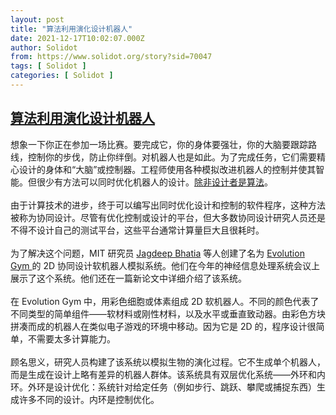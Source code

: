 ```yaml
---
layout: post
title: "算法利用演化设计机器人"
date: 2021-12-17T10:02:07.000Z
author: Solidot
from: https://www.solidot.org/story?sid=70047
tags: [ Solidot ]
categories: [ Solidot ]
---
```

<!--1639735327000-->
[算法利用演化设计机器人](https://www.solidot.org/story?sid=70047)
------

<div>
想象一下你正在参加一场比赛。要完成它，你的身体要强壮，你的大脑要跟踪路线，控制你的步伐，防止你绊倒。对机器人也是如此。为了完成任务，它们需要精心设计的身体和“大脑”或控制器。工程师使用各种模拟改进机器人的控制并使其智能。但很少有方法可以同时优化机器人的设计。<a href="https://spectrum.ieee.org/robot-design">除非设计者是算法</a>。<br><br>由于计算技术的进步，终于可以编写出同时优化设计和控制的软件程序，这种方法被称为协同设计。尽管有优化控制或设计的平台，但大多数协同设计研究人员还是不得不设计自己的测试平台，这些平台通常计算量巨大且很耗时。<br><br>为了解决这个问题，MIT 研究员 <a href="https://www.csail.mit.edu/person/jagdeep-bhatia">Jagdeep Bhatia</a> 等人创建了名为 <a href="https://evolutiongym.github.io/" target="_blank">Evolution Gym </a>的 2D 协同设计软机器人模拟系统。他们在今年的神经信息处理系统会议上展示了这个系统。他们还在一篇新论文中详细介绍了该系统。<br><br>在 Evolution Gym 中，用彩色细胞或体素组成 2D 软机器人。不同的颜色代表了不同类型的简单组件——软材料或刚性材料，以及水平或垂直致动器。由彩色方块拼凑而成的机器人在类似电子游戏的环境中移动。因为它是 2D 的，程序设计很简单，不需要太多计算能力。<br><br>顾名思义，研究人员构建了该系统以模拟生物的演化过程。它不生成单个机器人，而是生成在设计上略有差异的机器人群体。该系统具有双层优化系统——外环和内环。外环是设计优化：系统针对给定任务（例如步行、跳跃、攀爬或捕捉东西）生成许多不同的设计。内环是控制优化。
</div>
